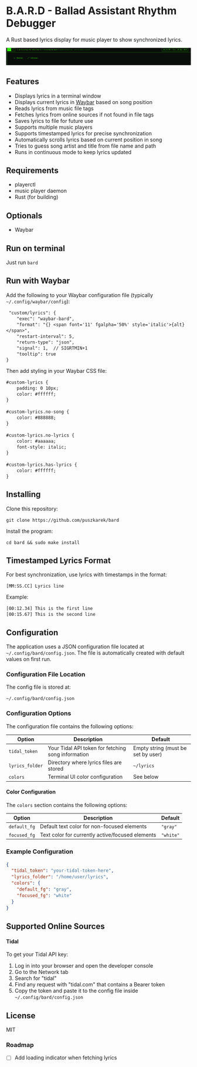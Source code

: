 # B.A.R.D - Ballad Assistant Rhythm Debugger

A Rust based lyrics display for music player to show synchronized lyrics.

![BARD Banner](banner.png)


## Features

- Displays lyrics in a terminal window
- Displays current lyrics in [Waybar](https://github.com/Alexays/Waybar) based on song position
- Reads lyrics from music file tags
- Fetches lyrics from online sources if not found in file tags
- Saves lyrics to file for future use
- Supports multiple music players
- Supports timestamped lyrics for precise synchronization
- Automatically scrolls lyrics based on current position in song
- Tries to guess song artist and title from file name and path
- Runs in continuous mode to keep lyrics updated

## Requirements
- playerctl
- music player daemon
- Rust (for building)

## Optionals
- Waybar

## Run on terminal
Just run `bard`

## Run with Waybar
Add the following to your Waybar configuration file (typically `~/.config/waybar/config`):

```
 "custom/lyrics": {
    "exec": "waybar-bard",
    "format": "{} <span font='11' fgalpha='50%' style='italic'>{alt}</span>",
    "restart-interval": 5,
    "return-type": "json",
    "signal": 1,  // SIGRTMIN+1
    "tooltip": true
}
```

Then add styling in your Waybar CSS file:

```
#custom-lyrics {
    padding: 0 10px;
    color: #ffffff;
}

#custom-lyrics.no-song {
    color: #888888;
}

#custom-lyrics.no-lyrics {
    color: #aaaaaa;
    font-style: italic;
}

#custom-lyrics.has-lyrics {
    color: #ffffff;
}
```

## Installing
Clone this repository:
```
git clone https://github.com/puszkarek/bard
```
Install the program:
```
cd bard && sudo make install
```

## Timestamped Lyrics Format
For best synchronization, use lyrics with timestamps in the format:

```
[MM:SS.CC] Lyrics line
```

Example:
```
[00:12.34] This is the first line
[00:15.67] This is the second line
```

## Configuration

The application uses a JSON configuration file located at `~/.config/bard/config.json`. The file is automatically created with default values on first run.

### Configuration File Location

The config file is stored at:
```
~/.config/bard/config.json
```

### Configuration Options

The configuration file contains the following options:

| Option | Description | Default |
|--------|-------------|---------|
| `tidal_token` | Your Tidal API token for fetching song information | Empty string (must be set by user) |
| `lyrics_folder` | Directory where lyrics files are stored | `~/lyrics` |
| `colors` | Terminal UI color configuration | See below |

#### Color Configuration

The `colors` section contains the following options:

| Option | Description | Default |
|--------|-------------|---------|
| `default_fg` | Default text color for non-focused elements | `"gray"` |
| `focused_fg` | Text color for currently active/focused elements | `"white"` |

### Example Configuration

```json
{
  "tidal_token": "your-tidal-token-here",
  "lyrics_folder": "/home/user/lyrics",
  "colors": {
    "default_fg": "gray",
    "focused_fg": "white"
  }
}
```

## Supported Online Sources

#### Tidal
To get your Tidal API key:
1. Log in into your browser and open the developer console
2. Go to the Network tab
3. Search for "tidal"
4. Find any request with "tidal.com" that contains a Bearer token
5. Copy the token and paste it to the config file inside `~/.config/bard/config.json`

## License
MIT

### Roadmap

- [ ] Add loading indicator when fetching lyrics